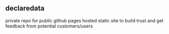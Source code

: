 ## declaredata

private repo for public github pages hosted static site to build trust and get feedback from potential customers/users
